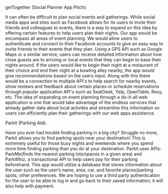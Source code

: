 getTogether (Social Planner App Pitch):

It can often be difficult to plan social events and gatherings. While social media apps and sites such as Facebook allows for its users to invite their friends and colleagues to events, there is a way to expand on this idea by offering certain features to help users plan their nights. Our app would be encompass all areas of event planning. We would allow users to authenticate and connect to their Facebook accounts to give an easy way to invite friends to their events that they plan. Using a GPS API such as Google Maps or a similar service, users can receive detailed information about how close guests are to arriving or local events that they can begin to base their nights around. If the users would like to begin their night at a restaurant of their choice and end their night at a bowling alley nearby, the app would give recommendations based on the users input. Along with this there would be a connection to multiple API's to help search for nearby events, show reviews and feedback about certain places or schedule reservations through popular application API's such as SeatGeek, Yelp, OpenTable, Resy, etc. The idea of expanding on event planning through a do-it-all web application is one that would take advantage of the endless services that already gather data about local activites and streamline this information so users can efficiently plan their gatherings with our web apps assistance.

Parkit (Parking Aid):


Have you ever had trouble finding parking in a big city? Struggle no more, Parkit allows you to find parking spots near your destination! This is extremely useful for those busy nights and weekends where you spend more time finding parking than you do at your destination. Parkit uses APIs: ParkMe(finds the nearest parking lots/spaces in a given area) and ParkWhiz, a transactional API to help users pay for their parking beforehand.  This app would utilize a database that stores information about the user such as the user’s name, area, car, and favorite places/parking spots, other preferences. We are hoping to use a third party authentication for the user to be able to log in and go back to their saved information; it will also help with payment.
